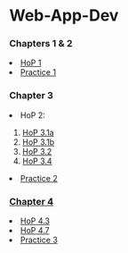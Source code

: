 # Web-App-Dev

<head>
  <h3><b>Chapters 1 & 2 </b></h3>
</head>
<body>
  <li><a href="chapter1-2/structure.html">HoP 1</a></li>
  <li><a href="">Practice 1</a></li>
</body>

<head>
  <h3><b>Chapter 3 </b></h3>
</head>
<body>
  <li>HoP 2:</li>
    <ol>
      <li><a href="chapter3/inline.html">HoP 3.1a</li>
      <li><a href="chapter3/inlinep.html">HoP 3.1b</li>
      <li><a href="chapter3/embedded.html">HoP 3.2</li>
      <li><a href="chapter3/embedded1.html">HoP 3.4</li>
    </ol>
  <li><a href="">Practice 2</li>
</body>

<head>
  <h3><b>Chapter 4</b></h3>
</head>
<body>
  <li><a href="chapter4/ch4hop1.html">HoP 4.3</li>
  <li><a href="chapter4/ch4hop2.html">HoP 4.7</li>
  <li><a href="">Practice 3</li>
</body>
